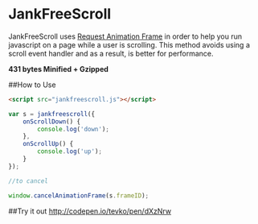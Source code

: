 # JankFreeScroll

JankFreeScroll uses [Request Animation Frame](https://developer.mozilla.org/en-US/docs/Web/API/window/requestAnimationFrame) in order to help you run javascript on a page while a user is scrolling. This method avoids using a scroll event handler and as a result, is better for performance.

**431 bytes Minified + Gzipped**

##How to Use

```html
<script src="jankfreescroll.js"></script>
```
```javascript
var s = jankfreescroll({
	onScrollDown() {
		console.log('down');
	},
	onScrollUp() {
		console.log('up');
	}
});

//to cancel

window.cancelAnimationFrame(s.frameID);
```

##Try it out
http://codepen.io/tevko/pen/dXzNrw

